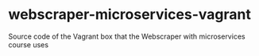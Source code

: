 # webscraper-microservices-vagrant
Source code of the Vagrant box that the Webscraper with microservices course uses
